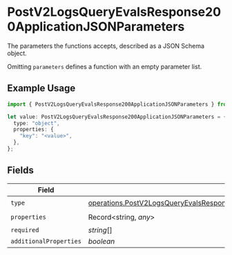 # PostV2LogsQueryEvalsResponse200ApplicationJSONParameters

The parameters the functions accepts, described as a JSON Schema object. 

 Omitting `parameters` defines a function with an empty parameter list.

## Example Usage

```typescript
import { PostV2LogsQueryEvalsResponse200ApplicationJSONParameters } from "orq-poc-typescript-multi-env-version/models/operations";

let value: PostV2LogsQueryEvalsResponse200ApplicationJSONParameters = {
  type: "object",
  properties: {
    "key": "<value>",
  },
};
```

## Fields

| Field                                                                                                                                                                                                              | Type                                                                                                                                                                                                               | Required                                                                                                                                                                                                           | Description                                                                                                                                                                                                        |
| ------------------------------------------------------------------------------------------------------------------------------------------------------------------------------------------------------------------ | ------------------------------------------------------------------------------------------------------------------------------------------------------------------------------------------------------------------ | ------------------------------------------------------------------------------------------------------------------------------------------------------------------------------------------------------------------ | ------------------------------------------------------------------------------------------------------------------------------------------------------------------------------------------------------------------ |
| `type`                                                                                                                                                                                                             | [operations.PostV2LogsQueryEvalsResponse200ApplicationJSONResponseBodyItems17WorkflowRunDataType](../../models/operations/postv2logsqueryevalsresponse200applicationjsonresponsebodyitems17workflowrundatatype.md) | :heavy_check_mark:                                                                                                                                                                                                 | N/A                                                                                                                                                                                                                |
| `properties`                                                                                                                                                                                                       | Record<string, *any*>                                                                                                                                                                                              | :heavy_check_mark:                                                                                                                                                                                                 | N/A                                                                                                                                                                                                                |
| `required`                                                                                                                                                                                                         | *string*[]                                                                                                                                                                                                         | :heavy_minus_sign:                                                                                                                                                                                                 | N/A                                                                                                                                                                                                                |
| `additionalProperties`                                                                                                                                                                                             | *boolean*                                                                                                                                                                                                          | :heavy_minus_sign:                                                                                                                                                                                                 | N/A                                                                                                                                                                                                                |